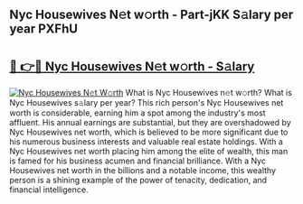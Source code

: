 ## Nyc Housewives N𝚎t w𝚘rth - Part-jKK S𝚊lary per year PXFhU

# <h2><a href="http://gc4kmjy.nevu.top/?p=Nyc+Housewives">🔗 👉🔴 Nyc Housewives N𝚎t w𝚘rth - S𝚊lary</a></h2>

[![Nyc Housewives N𝚎t W𝚘rth](https://i.imgur.com/Oavwk0R.jpeg)](http://gc4kmjy.nevu.top/?p=Nyc+Housewives)
What is Nyc Housewives n𝚎t w𝚘rth? What is Nyc Housewives s𝚊lary per year?
This rich person's Nyc Housewives net worth is considerable, earning him a spot among the industry's most affluent. His annual earnings are substantial, but they are overshadowed by Nyc Housewives net worth, which is believed to be more significant due to his numerous business interests and valuable real estate holdings. With a Nyc Housewives net worth placing him among the elite of wealth, this man is famed for his business acumen and financial brilliance. With a Nyc Housewives net worth in the billions and a notable income, this wealthy person is a shining example of the power of tenacity, dedication, and financial intelligence.

